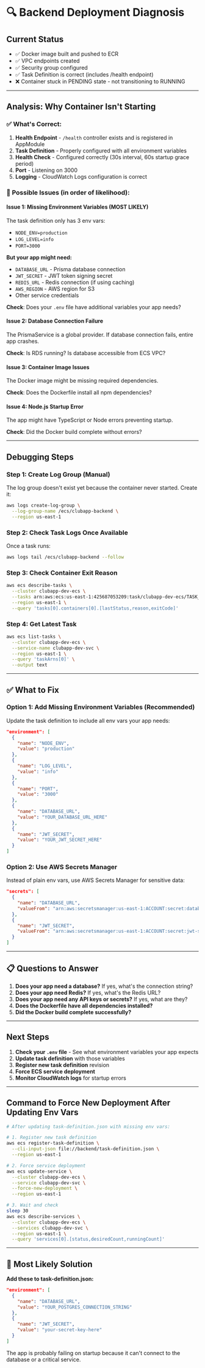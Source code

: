 # 🔍 Backend Deployment Diagnosis

## Current Status
- ✅ Docker image built and pushed to ECR
- ✅ VPC endpoints created
- ✅ Security group configured
- ✅ Task Definition is correct (includes /health endpoint)
- ❌ Container stuck in PENDING state - not transitioning to RUNNING

---

## Analysis: Why Container Isn't Starting

### ✅ What's Correct:
1. **Health Endpoint** - `/health` controller exists and is registered in AppModule
2. **Task Definition** - Properly configured with all environment variables
3. **Health Check** - Configured correctly (30s interval, 60s startup grace period)
4. **Port** - Listening on 3000
5. **Logging** - CloudWatch Logs configuration is correct

### 🔴 Possible Issues (in order of likelihood):

#### Issue 1: Missing Environment Variables (MOST LIKELY)
The task definition only has 3 env vars:
- `NODE_ENV=production`
- `LOG_LEVEL=info`
- `PORT=3000`

**But your app might need:**
- `DATABASE_URL` - Prisma database connection
- `JWT_SECRET` - JWT token signing secret
- `REDIS_URL` - Redis connection (if using caching)
- `AWS_REGION` - AWS region for S3
- Other service credentials

**Check**: Does your `.env` file have additional variables your app needs?

#### Issue 2: Database Connection Failure
The PrismaService is a global provider. If database connection fails, entire app crashes.

**Check**: Is RDS running? Is database accessible from ECS VPC?

#### Issue 3: Container Image Issues
The Docker image might be missing required dependencies.

**Check**: Does the Dockerfile install all npm dependencies?

#### Issue 4: Node.js Startup Error
The app might have TypeScript or Node errors preventing startup.

**Check**: Did the Docker build complete without errors?

---

## Debugging Steps

### Step 1: Create Log Group (Manual)
The log group doesn't exist yet because the container never started. Create it:

```bash
aws logs create-log-group \
  --log-group-name /ecs/clubapp-backend \
  --region us-east-1
```

### Step 2: Check Task Logs Once Available
Once a task runs:

```bash
aws logs tail /ecs/clubapp-backend --follow
```

### Step 3: Check Container Exit Reason
```bash
aws ecs describe-tasks \
  --cluster clubapp-dev-ecs \
  --tasks arn:aws:ecs:us-east-1:425687053209:task/clubapp-dev-ecs/TASK_ID \
  --region us-east-1 \
  --query 'tasks[0].containers[0].[lastStatus,reason,exitCode]'
```

### Step 4: Get Latest Task
```bash
aws ecs list-tasks \
  --cluster clubapp-dev-ecs \
  --service-name clubapp-dev-svc \
  --region us-east-1 \
  --query 'taskArns[0]' \
  --output text
```

---

## ✅ What to Fix

### Option 1: Add Missing Environment Variables (Recommended)
Update the task definition to include all env vars your app needs:

```json
"environment": [
  {
    "name": "NODE_ENV",
    "value": "production"
  },
  {
    "name": "LOG_LEVEL",
    "value": "info"
  },
  {
    "name": "PORT",
    "value": "3000"
  },
  {
    "name": "DATABASE_URL",
    "value": "YOUR_DATABASE_URL_HERE"
  },
  {
    "name": "JWT_SECRET",
    "value": "YOUR_JWT_SECRET_HERE"
  }
]
```

### Option 2: Use AWS Secrets Manager
Instead of plain env vars, use AWS Secrets Manager for sensitive data:

```json
"secrets": [
  {
    "name": "DATABASE_URL",
    "valueFrom": "arn:aws:secretsmanager:us-east-1:ACCOUNT:secret:database-url"
  },
  {
    "name": "JWT_SECRET",
    "valueFrom": "arn:aws:secretsmanager:us-east-1:ACCOUNT:secret:jwt-secret"
  }
]
```

---

## 📋 Questions to Answer

1. **Does your app need a database?** If yes, what's the connection string?
2. **Does your app need Redis?** If yes, what's the Redis URL?
3. **Does your app need any API keys or secrets?** If yes, what are they?
4. **Does the Dockerfile have all dependencies installed?**
5. **Did the Docker build complete successfully?**

---

## Next Steps

1. **Check your `.env` file** - See what environment variables your app expects
2. **Update task definition** with those variables
3. **Register new task definition** revision
4. **Force ECS service deployment**
5. **Monitor CloudWatch logs** for startup errors

---

## Command to Force New Deployment After Updating Env Vars

```bash
# After updating task-definition.json with missing env vars:

# 1. Register new task definition
aws ecs register-task-definition \
  --cli-input-json file://backend/task-definition.json \
  --region us-east-1

# 2. Force service deployment
aws ecs update-service \
  --cluster clubapp-dev-ecs \
  --service clubapp-dev-svc \
  --force-new-deployment \
  --region us-east-1

# 3. Wait and check
sleep 30
aws ecs describe-services \
  --cluster clubapp-dev-ecs \
  --services clubapp-dev-svc \
  --region us-east-1 \
  --query 'services[0].[status,desiredCount,runningCount]'
```

---

## 🎯 Most Likely Solution

**Add these to task-definition.json:**
```json
"environment": [
  {
    "name": "DATABASE_URL",
    "value": "YOUR_POSTGRES_CONNECTION_STRING"
  },
  {
    "name": "JWT_SECRET",
    "value": "your-secret-key-here"
  }
]
```

The app is probably failing on startup because it can't connect to the database or a critical service.

